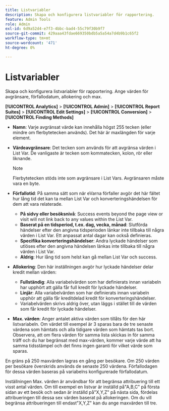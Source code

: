 ```yaml
---
title: Listvariabler
description: Skapa och konfigurera listvariabler för rapportering.
feature: Admin Tools
role: Admin
exl-id: 6d9a52d4-e7f3-4bbc-bad4-55c79f30b9f7
source-git-commit: 429aaa43fdae669350bdb5a5a54a7d4b9b1c65f2
workflow-type: tm+mt
source-wordcount: '471'
ht-degree: 0%

---
```


# Listvariabler

Skapa och konfigurera listvariabler för rapportering. Ange värden för avgränsare, förfallodatum, allokering och max.

**[!UICONTROL Analytics]** > **[!UICONTROL Admin]** > **[!UICONTROL Report Suites]** > **[!UICONTROL Edit Settings]** > **[!UICONTROL Conversion]** > **[!UICONTROL Finding Methods]**

* **Namn**: Varje avgränsat värde kan innehålla högst 255 tecken (eller mindre om flerbytetecken används). Det här är maxlängden för varje element.
* **Värdeavgränsare**: Det tecken som används för att avgränsa värden i List Var. De vanligaste är tecken som kommatecken, kolon, rör eller liknande.

  >[!NOTE]
  >
  >Flerbytetecken stöds inte som avgränsare i List Vars. Avgränsaren måste vara en byte.

* **Förfallotid**: På samma sätt som när eVarna förfaller avgör det här fältet hur lång tid det kan ta mellan List Var och konverteringshändelsen för dem att vara relaterade.
   * **På sidvy eller besöksnivå**: Success events beyond the page view or visit will not link back to any values within the List Var.
   * **Baserat på en tidsperiod, t.ex. dag, vecka, månad**: Slutförda händelser efter den angivna tidsperioden länkar inte tillbaka till några värden i List Var. Ett anpassat antal dagar kan också definieras.
   * **Specifika konverteringshändelser**: Andra lyckade händelser som utlöses efter den angivna händelsen länkas inte tillbaka till några värden i List Var.
   * **Aldrig**: Hur lång tid som helst kan gå mellan List Var och success.

* **Allokering**: Den här inställningen avgör hur lyckade händelser delar kredit mellan värden:
   * **Fullständig**: Alla variabelvärden som har definierats innan variabeln har upphört att gälla får full kredit för lyckade händelser.
   * **Linjär**: Alla variabelvärden som har definierats innan variabeln upphör att gälla får kreditdelad kredit för konverteringshändelser.
   * Variabelvärden skrivs aldrig över, utan läggs i stället till de värden som får kredit för lyckade händelser.

* **Max. värden**: Anger antalet aktiva värden som tillåts för den här listvariabeln. Om värdet till exempel är 3 sparas bara de tre senaste värdena som hämtats och alla tidigare värden som hämtats tas bort. Observera, att om flera värden för samma lista skickas in för samma träff och du har begränsat med max-värden, kommer varje värde att ha samma tidsstämpel och det finns ingen garanti för vilket värde som sparas.

En gräns på 250 maxvärden lagras en gång per besökare. Om 250 värden per besökare överskrids används de senaste 250 värdena. Förfallodagen för dessa värden baseras på variabelns konfigurerade förfallodatum.

Inställningen Max. värden är användbar för att begränsa attribuering till ett visst antal värden. Om till exempel en listvar är inställd på&quot;A,B,C&quot; på första sidan av ett besök och sedan är inställd på&quot;X,Y,Z&quot; på nästa sida, fördelas attribueringen till dessa sex värden baserat på allokeringen. Om du vill begränsa attribueringen till endast&quot;X,Y,Z&quot; kan du ange maxvärden till tre.
